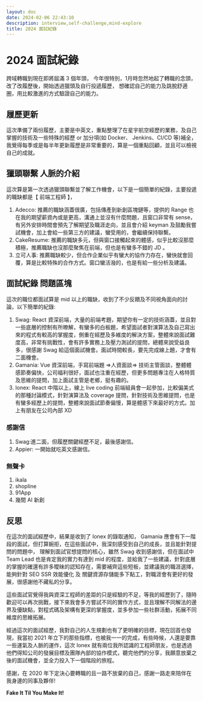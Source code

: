 ```yaml
---
layout: doc
date: 2024-02-06 22:43:10
description: interview,self-challenge,mind-explore
title: 2024 面試紀錄
---
```


<PageInfo/>

# 2024 面試紀錄

跨域轉職到現在即將屆滿 3 個年頭，
今年很特別，1月時忽然地起了轉職的念頭，改了改履歷後，開始透過獵頭及自行投遞履歷，
想確認自己的能力及跳脫舒適圈，用比較激進的方式驗證自己的能力。

## 履歷更新

這次準備了兩份履歷，主要是中英文，重點整理了在星宇航空經歷的業務，及自己掌握的技術及一些特殊的經歷 or 加分項(如 Docker、 Jenkins、CI/CD 等)補全，
我覺得每季或是每半年更新履歷是非常重要的，算是一個重點回顧，並且可以檢視自己的成就。

## 獵頭聯繫 人脈的介紹

這次算是第一次透過獵頭聯繫並了解工作機會，以下是一個簡單的紀錄，主要投遞的職缺都是【 前端工程師 】，

1. Adecco: 推薦的職缺涵蓋很廣，包括傳產到新創區塊鏈等，提供的 Range 也在我的期望薪資內或是更高，溝通上並沒有什麼問題，且窗口非常有 sense，有另外安排時間會預先了解期望及職涯走向，並且會介紹 keyman 及鼓勵我嘗試機會，加上會給一些第三方的建議，蠻受用的，會繼續保持聯繫。
2. CakeResume: 推薦的職缺多元，但與窗口接觸起來的體感，似乎比較沒那麼積極，推薦職缺也沒那麼聚焦在前端，但也是有蠻多不錯的 JD 。
3. 立可人事: 推薦職缺較少，但合作企業似乎有蠻大的協作力存在，蠻快就會回覆，算是比較特殊的合作方式。窗口蠻活潑的，也是有給一些分析及建議。

## 面試紀錄 問題區塊

這次的職位都面試算是 mid 以上的職缺，收到了不少反饋及不同視角面向的討論，以下簡單的紀錄:

1. Swag: React 資深前端，大量的前端考題，期望你有一定的技術涵蓋，並且對一些底層的控制有所暸解，有蠻多的白板題，希望面試者對演算法及自己寫出來的程式有較高的掌握度，側重在經歷及多維度的解決方案，整體來說面試難度高，非常有挑戰性，會有許多實務上及壓力測試的提問，總體來說受益良多，很感謝 Swag 給這個面試機會。面試時間較長，要先完成線上題，才會有二面機會。
2. Gamania: Vue 資深前端，手寫前端題 =>人資面談=> 技術主管面談，整體體感節奏偏快，公司福利很好，面試也注重在經歷，但更多問題專注在人格特質及思維的提問，加上面試主管是老鄉，挺有趣的。
3. Ionex: React 中階以上，線上 live coding 前端組員會一起參加，比較偏美式的那種討論模式，針對演算法及 coverage 提問，針對技術及思維提問，也是有蠻多經歷上的提問，整體來說面試節奏偏慢，算是體感下來最好的方式。加上有朋友在公司內部 XD

### 感謝信

1. Swag:進二面，但履歷關鍵經歷不足，最後感謝信。
2. Appier: 一開始就吃英文感謝信。

### 無聲卡

1. ikala
2. shopline
3. 91App
4. 幾間 AI 新創

## 反思

在這次的面試經歷中，結果是收到了 Ionex 的錄取通知， Gamania 應會有下一階段的面試，但打算婉拒，在這些面試中，我深刻感受到自己的成長，並且能針對提問的問題中，
理解到面試官想提問的核心，雖然 Swag 收到感謝信，但在面試中 Team Lead 也是肯定我的實力有達到 mid 的程度，並給我了一些建議，針對底層的掌握的確還有許多曖昧的認知存在，需要補齊這些短板，並建議我的職涯選擇，能夠針對 SEO SSR 效能優化 及 關鍵資源存儲能多下點工，對職涯會有更好的發展，很感謝他不藏私的分享。

這些面試官覺得我與資深工程師的差距的只是經驗的不足，等我的經歷到了，隨時歡迎可以再次挑戰，接下來我會多方嘗試不同的實作方式，並且理解不同解法的邊界及優缺點，對程式碼及架構有更深的掌握度，並多參加一些社群活動，拓展不同維度的思維拓展。

經過這次的面試經歷，我對自己的人生規劃也有了更明確的目標，現在回首也發現，我當初 2021 年立下的那些指標，也被我一一的完成，有些時候，人還是要靠一些運氣及人脈的運作，這次 Ionex 就有兩位我所認識的工程師朋友，也是透過他們得知公司的發展目標及團隊內部的協作模式，聽完他們的分享，我願意放棄之後的面試機會，並全力投入下一個階段的旅程。

感謝，在 2020 年下定決心要轉職的且一路不放棄的自己，感謝一路走來陪伴在我身邊的同事及夥伴!

**Fake It Til You Make It!**
